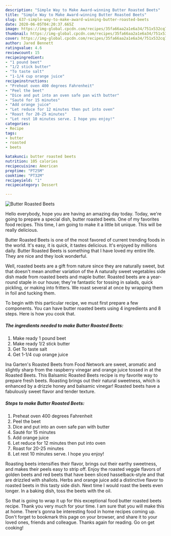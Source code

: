 ```yaml
---
description: "Simple Way to Make Award-winning Butter Roasted Beets"
title: "Simple Way to Make Award-winning Butter Roasted Beets"
slug: 637-simple-way-to-make-award-winning-butter-roasted-beets
date: 2020-06-05T04:20:37.665Z
image: https://img-global.cpcdn.com/recipes/35fa66aa2a1e6a34/751x532cq70/butter-roasted-beets-recipe-main-photo.jpg
thumbnail: https://img-global.cpcdn.com/recipes/35fa66aa2a1e6a34/751x532cq70/butter-roasted-beets-recipe-main-photo.jpg
cover: https://img-global.cpcdn.com/recipes/35fa66aa2a1e6a34/751x532cq70/butter-roasted-beets-recipe-main-photo.jpg
author: Jared Bennett
ratingvalue: 4.6
reviewcount: 15
recipeingredient:
- "1 pound beet"
- "1/2 stick butter"
- "To taste salt"
- "1-1/4 cup orange juice"
recipeinstructions:
- "Preheat oven 400 degrees Fahrenheit"
- "Peel the beet"
- "Dice and put into an oven safe pan with butter"
- "Sauté for 15 minutes"
- "Add orange juice"
- "Let reduce for 12 minutes then put into oven"
- "Roast for 20-25 minutes"
- "Let rest 10 minutes serve. I hope you enjoy!"
categories:
- Recipe
tags:
- butter
- roasted
- beets

katakunci: butter roasted beets 
nutrition: 105 calories
recipecuisine: American
preptime: "PT25M"
cooktime: "PT32M"
recipeyield: "1"
recipecategory: Dessert

---
```



![Butter Roasted Beets](https://img-global.cpcdn.com/recipes/35fa66aa2a1e6a34/751x532cq70/butter-roasted-beets-recipe-main-photo.jpg)

Hello everybody, hope you are having an amazing day today. Today, we're going to prepare a special dish, butter roasted beets. One of my favorites food recipes. This time, I am going to make it a little bit unique. This will be really delicious.

Butter Roasted Beets is one of the most favored of current trending foods in the world. It's easy, it is quick, it tastes delicious. It's enjoyed by millions daily. Butter Roasted Beets is something that I have loved my entire life. They are nice and they look wonderful.

Well, roasted beets are a gift from nature since they are naturally sweet, but that doesn&#39;t mean another variation of the A naturally sweet vegetables side dish made from roasted beets and maple butter. Roasted beets are a year-round staple in our house; they&#39;re fantastic for tossing in salads, quick pickling, or making into fritters. We roast several at once by wrapping them in foil and tucking them.


To begin with this particular recipe, we must first prepare a few components. You can have butter roasted beets using 4 ingredients and 8 steps. Here is how you cook that.

<!--inarticleads1-->

##### The ingredients needed to make Butter Roasted Beets:

1. Make ready 1 pound beet
1. Make ready 1/2 stick butter
1. Get To taste salt
1. Get 1-1/4 cup orange juice


Ina Garten&#39;s Roasted Beets from Food Network are sweet, aromatic and slightly sharp from the raspberry vinegar and orange juice tossed in at the Roasted Beets. This Balsamic Roasted Beets recipe is my favorite way to prepare fresh beets. Roasting brings out their natural sweetness, which is enhanced by a drizzle honey and balsamic vinegar! Roasted beets have a fabulously sweet flavor and tender texture. 

<!--inarticleads2-->

##### Steps to make Butter Roasted Beets:

1. Preheat oven 400 degrees Fahrenheit
1. Peel the beet
1. Dice and put into an oven safe pan with butter
1. Sauté for 15 minutes
1. Add orange juice
1. Let reduce for 12 minutes then put into oven
1. Roast for 20-25 minutes
1. Let rest 10 minutes serve. I hope you enjoy!


Roasting beets intensifies their flavor, brings out their earthy sweetness, and makes their peels easy to strip off. Enjoy the roasted veggie flavors of golden beets and red beets that have been sliced hasselback-style and that are drizzled with shallots. Herbs and orange juice add a distinctive flavor to roasted beets in this tasty side dish. Next time I would roast the beets even longer. In a baking dish, toss the beets with the oil. 

So that is going to wrap it up for this exceptional food butter roasted beets recipe. Thank you very much for your time. I am sure that you will make this at home. There's gonna be interesting food in home recipes coming up. Don't forget to bookmark this page on your browser, and share it to your loved ones, friends and colleague. Thanks again for reading. Go on get cooking!
